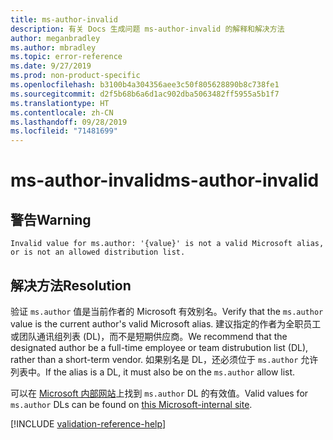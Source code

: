 ```yaml
---
title: ms-author-invalid
description: 有关 Docs 生成问题 ms-author-invalid 的解释和解决方法
author: meganbradley
ms.author: mbradley
ms.topic: error-reference
ms.date: 9/27/2019
ms.prod: non-product-specific
ms.openlocfilehash: b3100b4a304356aee3c50f805628890b8c738fe1
ms.sourcegitcommit: d2f5b68b6a6d1ac902dba5063482ff5955a5b1f7
ms.translationtype: HT
ms.contentlocale: zh-CN
ms.lasthandoff: 09/28/2019
ms.locfileid: "71481699"
---
```

# <a name="ms-author-invalid"></a><span data-ttu-id="d57eb-103">ms-author-invalid</span><span class="sxs-lookup"><span data-stu-id="d57eb-103">ms-author-invalid</span></span>

## <a name="warning"></a><span data-ttu-id="d57eb-104">警告</span><span class="sxs-lookup"><span data-stu-id="d57eb-104">Warning</span></span>

`Invalid value for ms.author: '{value}' is not a valid Microsoft alias, or is not an allowed distribution list.`

## <a name="resolution"></a><span data-ttu-id="d57eb-105">解决方法</span><span class="sxs-lookup"><span data-stu-id="d57eb-105">Resolution</span></span>

<span data-ttu-id="d57eb-106">验证 `ms.author` 值是当前作者的 Microsoft 有效别名。</span><span class="sxs-lookup"><span data-stu-id="d57eb-106">Verify that the `ms.author` value is the current author's valid Microsoft alias.</span></span> <span data-ttu-id="d57eb-107">建议指定的作者为全职员工或团队通讯组列表 (DL)，而不是短期供应商。</span><span class="sxs-lookup"><span data-stu-id="d57eb-107">We recommend that the designated author be a full-time employee or team distrubution list (DL), rather than a short-term vendor.</span></span> <span data-ttu-id="d57eb-108">如果别名是 DL，还必须位于 `ms.author` 允许列表中。</span><span class="sxs-lookup"><span data-stu-id="d57eb-108">If the alias is a DL, it must also be on the `ms.author` allow list.</span></span>

<span data-ttu-id="d57eb-109">可以在 [Microsoft 内部网站](https://docsmetadatatool.azurewebsites.net/allowlists)上找到 `ms.author` DL 的有效值。</span><span class="sxs-lookup"><span data-stu-id="d57eb-109">Valid values for `ms.author` DLs can be found on [this Microsoft-internal site](https://docsmetadatatool.azurewebsites.net/allowlists).</span></span>

<!--make sure to add this file to your includes folder and verify the path-->
[!INCLUDE [validation-reference-help](includes/validation-reference-help.md)]
